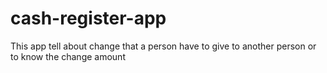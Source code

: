 # cash-register-app
This app tell about change that a person have to give to another person or to know the change amount 
